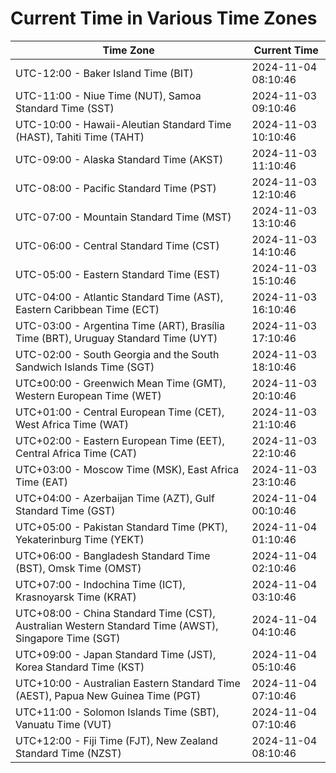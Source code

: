 # Current Time in Various Time Zones

| Time Zone | Current Time |
|-----------|--------------|
| UTC-12:00 - Baker Island Time (BIT) | 2024-11-04 08:10:46 |
| UTC-11:00 - Niue Time (NUT), Samoa Standard Time (SST) | 2024-11-03 09:10:46 |
| UTC-10:00 - Hawaii-Aleutian Standard Time (HAST), Tahiti Time (TAHT) | 2024-11-03 10:10:46 |
| UTC-09:00 - Alaska Standard Time (AKST) | 2024-11-03 11:10:46 |
| UTC-08:00 - Pacific Standard Time (PST) | 2024-11-03 12:10:46 |
| UTC-07:00 - Mountain Standard Time (MST) | 2024-11-03 13:10:46 |
| UTC-06:00 - Central Standard Time (CST) | 2024-11-03 14:10:46 |
| UTC-05:00 - Eastern Standard Time (EST) | 2024-11-03 15:10:46 |
| UTC-04:00 - Atlantic Standard Time (AST), Eastern Caribbean Time (ECT) | 2024-11-03 16:10:46 |
| UTC-03:00 - Argentina Time (ART), Brasília Time (BRT), Uruguay Standard Time (UYT) | 2024-11-03 17:10:46 |
| UTC-02:00 - South Georgia and the South Sandwich Islands Time (SGT) | 2024-11-03 18:10:46 |
| UTC±00:00 - Greenwich Mean Time (GMT), Western European Time (WET) | 2024-11-03 20:10:46 |
| UTC+01:00 - Central European Time (CET), West Africa Time (WAT) | 2024-11-03 21:10:46 |
| UTC+02:00 - Eastern European Time (EET), Central Africa Time (CAT) | 2024-11-03 22:10:46 |
| UTC+03:00 - Moscow Time (MSK), East Africa Time (EAT) | 2024-11-03 23:10:46 |
| UTC+04:00 - Azerbaijan Time (AZT), Gulf Standard Time (GST) | 2024-11-04 00:10:46 |
| UTC+05:00 - Pakistan Standard Time (PKT), Yekaterinburg Time (YEKT) | 2024-11-04 01:10:46 |
| UTC+06:00 - Bangladesh Standard Time (BST), Omsk Time (OMST) | 2024-11-04 02:10:46 |
| UTC+07:00 - Indochina Time (ICT), Krasnoyarsk Time (KRAT) | 2024-11-04 03:10:46 |
| UTC+08:00 - China Standard Time (CST), Australian Western Standard Time (AWST), Singapore Time (SGT) | 2024-11-04 04:10:46 |
| UTC+09:00 - Japan Standard Time (JST), Korea Standard Time (KST) | 2024-11-04 05:10:46 |
| UTC+10:00 - Australian Eastern Standard Time (AEST), Papua New Guinea Time (PGT) | 2024-11-04 07:10:46 |
| UTC+11:00 - Solomon Islands Time (SBT), Vanuatu Time (VUT) | 2024-11-04 07:10:46 |
| UTC+12:00 - Fiji Time (FJT), New Zealand Standard Time (NZST) | 2024-11-04 08:10:46 |
